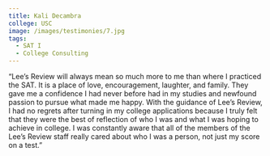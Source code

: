 ```yaml
---
title: Kali Decambra
college: USC
image: /images/testimonies/7.jpg
tags:
  - SAT I
  - College Consulting
---
```

“Lee’s Review will always mean so much more to me than where I practiced
          the SAT. It is a place of love, encouragement, laughter, and family. They
          gave me a confidence I had never before had in my studies and newfound
          passion to pursue what made me happy. With the guidance of Lee’s Review, I
          had no regrets after turning in my college applications because I truly
          felt that they were the best of reflection of who I was and what I was
          hoping to achieve in college. I was constantly aware that all of the
          members of the Lee’s Review staff really cared about who I was a person,
          not just my score on a test.”
